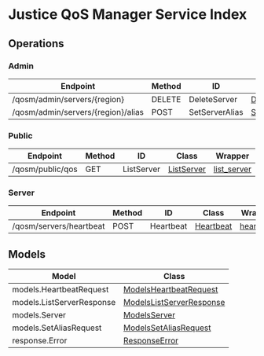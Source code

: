 [//]: # (<< template file: justice_py_sdk_codegen/__main__.py)

# Justice QoS Manager Service Index


## Operations

### Admin
| Endpoint | Method | ID | Class | Wrapper |
|---|---|---|---|---|
| /qosm/admin/servers/{region} | DELETE | DeleteServer | [DeleteServer](../accelbyte_py_sdk/api/qosm/operations/admin/delete_server.py) | [delete_server](../accelbyte_py_sdk/api/qosm/wrappers/_admin.py) |
| /qosm/admin/servers/{region}/alias | POST | SetServerAlias | [SetServerAlias](../accelbyte_py_sdk/api/qosm/operations/admin/set_server_alias.py) | [set_server_alias](../accelbyte_py_sdk/api/qosm/wrappers/_admin.py) |

### Public
| Endpoint | Method | ID | Class | Wrapper |
|---|---|---|---|---|
| /qosm/public/qos | GET | ListServer | [ListServer](../accelbyte_py_sdk/api/qosm/operations/public/list_server.py) | [list_server](../accelbyte_py_sdk/api/qosm/wrappers/_public.py) |

### Server
| Endpoint | Method | ID | Class | Wrapper |
|---|---|---|---|---|
| /qosm/servers/heartbeat | POST | Heartbeat | [Heartbeat](../accelbyte_py_sdk/api/qosm/operations/server/heartbeat.py) | [heartbeat](../accelbyte_py_sdk/api/qosm/wrappers/_server.py) |


## Models
| Model | Class |
|---|---|
| models.HeartbeatRequest | [ModelsHeartbeatRequest](../accelbyte_py_sdk/api/qosm/models/models_heartbeat_request.py) |
| models.ListServerResponse | [ModelsListServerResponse](../accelbyte_py_sdk/api/qosm/models/models_list_server_response.py) |
| models.Server | [ModelsServer](../accelbyte_py_sdk/api/qosm/models/models_server.py) |
| models.SetAliasRequest | [ModelsSetAliasRequest](../accelbyte_py_sdk/api/qosm/models/models_set_alias_request.py) |
| response.Error | [ResponseError](../accelbyte_py_sdk/api/qosm/models/response_error.py) |
